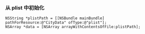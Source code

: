 ### 从 plist 中初始化

```
NSString *plistPath = [[NSBundle mainBundle] pathForResource:@"CityData" ofType:@"plist"];
NSArray *data = [NSArray arrayWithContentsOfFile:plistPath];
```  